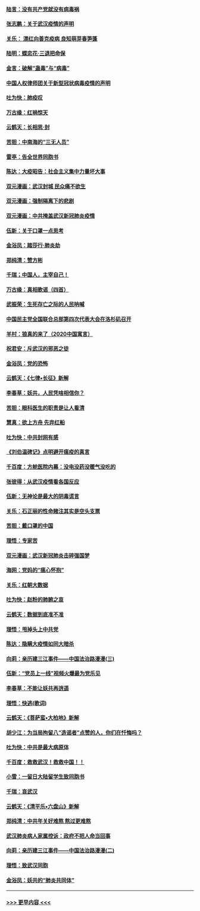 #### [陆言：没有共产党就没有病毒祸](../pages/nsc993/n11868232.md?t=02141822) 
#### [张志鹏：关于武汉疫情的声明](../pages/nsc993/n11867182.md?t=02141822) 
#### [关乐： 漂红向善克疫病 良知萌芽春笋蓬](../pages/nsc993/n11865710.md?t=02141822) 
#### [陆明：蝶恋花‧三退把命保](../pages/nsc993/n11865673.md?t=02141822) 
#### [金言：破解“蛊毒”与“病毒”](../pages/nsc993/n11864103.md?t=02141822) 
#### [中国人权律师团关于新型冠状病毒疫情的声明](../pages/nsc993/n11864249.md?t=02141822) 
#### [吐为快：肺疫叹](../pages/nsc993/n11864027.md?t=02141822) 
#### [万古缘：红祸惊天](../pages/nsc993/n11864079.md?t=02141822) 
#### [云鹤天：长相思‧封](../pages/nsc993/n11864006.md?t=02141822) 
#### [苦胆：中南海的“三无人员”](../pages/nsc993/n11862997.md?t=02141822) 
#### [雷亭：告全世界同胞书](../pages/nsc993/n11862572.md?t=02141822) 
#### [陈达：大疫昭告：社会主义集中力量坏大事](../pages/nsc993/n11859419.md?t=02141822) 
#### [双元漫画：武汉封城 民众痛不欲生](../pages/nsc993/n11859287.md?t=02141822) 
#### [双元漫画：强制隔离下的悲剧](../pages/nsc993/n11859244.md?t=02141822) 
#### [双元漫画：中共掩盖武汉新冠肺炎疫情](../pages/nsc993/n11858249.md?t=02141822) 
#### [伍新：关于口罩一点思考](../pages/nsc993/n11859195.md?t=02141822) 
#### [金浴凤：踏莎行‧肺炎劫](../pages/nsc993/n11858227.md?t=02141822) 
#### [郑纯清：赞方彬](../pages/nsc993/n11856803.md?t=02141822) 
#### [千瑞；中国人，主宰自己！](../pages/nsc993/n11856793.md?t=02141822) 
#### [万古缘：真相歌谣（四首）](../pages/nsc993/n11856263.md?t=02141822) 
#### [武振荣：生死存亡之际的人民呐喊](../pages/nsc993/n11856256.md?t=02141822) 
#### [中国民主党全国联合总部第四次代表大会在洛杉矶召开](../pages/nsc993/n11856344.md?t=02141822) 
#### [羊村：狼真的来了（2020中国寓言）](../pages/nsc993/n11856229.md?t=02141822) 
#### [祝君安：斥武汉的邪恶之徒](../pages/nsc993/n11855861.md?t=02141822) 
#### [金浴凤：党的恐怖](../pages/nsc993/n11855849.md?t=02141822) 
#### [云鹤天：《七律▪长征》新解](../pages/nsc993/n11855479.md?t=02141822) 
#### [李春草：妖共，人民凭啥相信你？](../pages/nsc993/n11855196.md?t=02141822) 
#### [苦胆：眼科医生的职责是让人看清](../pages/nsc993/n11853840.md?t=02141822) 
#### [慧真：欲上方舟 先弃红船](../pages/nsc993/n11853483.md?t=02141822) 
#### [吐为快：中共封网有感](../pages/nsc993/n11852575.md?t=02141822) 
#### [《刘伯温碑记》点明避开瘟疫的真言](../pages/nsc993/n11852128.md?t=02141822) 
#### [千百度：方舱医院内幕：没电没药没暖气没吃的](../pages/nsc993/n11850211.md?t=02141822) 
#### [张彼得：从武汉疫情看各国反应](../pages/nsc993/n11850102.md?t=02141822) 
#### [伍新：无神论是最大的阴毒谎言](../pages/nsc993/n11846129.md?t=02141822) 
#### [关乐：石正丽的性命赌注其实是空头支票](../pages/nsc993/n11846109.md?t=02141822) 
#### [苦胆：戴口罩的中国](../pages/nsc993/n11845576.md?t=02141822) 
#### [理悟：专家苦](../pages/nsc993/n11845564.md?t=02141822) 
#### [双元漫画：武汉新冠肺炎击碎强国梦](../pages/nsc993/n11843320.md?t=02141822) 
#### [海网：党妈的“瘟心怀抱”](../pages/nsc993/n11840740.md?t=02141822) 
#### [关乐：红朝大数据](../pages/nsc993/n11840675.md?t=02141822) 
#### [吐为快：赵粉的肺腑之哀](../pages/nsc993/n11840618.md?t=02141822) 
#### [云鹤天：数据到底准不准](../pages/nsc993/n11840325.md?t=02141822) 
#### [理悟：甩掉头上中共党](../pages/nsc993/n11838826.md?t=02141822) 
#### [陈达：隐瞒大疫情如同大暗杀](../pages/nsc993/n11838771.md?t=02141822) 
#### [向莉：亲历建三江事件——中国法治路漫漫(三)](../pages/nsc993/n11831825.md?t=02141822) 
#### [伍新：“党员上一线”视频火爆最为党乐见](../pages/nsc993/n11838200.md?t=02141822) 
#### [李春草：不能让妖共再逍遥](../pages/nsc993/n11838102.md?t=02141822) 
#### [理悟：快逃(歌词)](../pages/nsc993/n11838083.md?t=02141822) 
#### [云鹤天：《菩萨蛮▪大柏地》新解](../pages/nsc993/n11838059.md?t=02141822) 
#### [胡少江：为当局拘留八“造谣者”点赞的人，你们在忏悔吗？](../pages/nsc993/n11836801.md?t=02141822) 
#### [吐为快：中共是最大病原体](../pages/nsc993/n11836748.md?t=02141822) 
#### [千百度：救救武汉！救救中国！！](../pages/nsc993/n11836145.md?t=02141822) 
#### [小雪：一留日大陆留学生致同胞书](../pages/nsc993/n11834624.md?t=02141822) 
#### [千瑞：哀武汉](../pages/nsc993/n11833647.md?t=02141822) 
#### [云鹤天：《清平乐▪六盘山》新解](../pages/nsc993/n11833611.md?t=02141822) 
#### [郑纯清：中共年关好难熬 熬过更难熬](../pages/nsc993/n11833489.md?t=02141822) 
#### [武汉肺炎病人家属控诉：政府不把人命当回事](../pages/nsc993/n11833205.md?t=02141822) 
#### [向莉：亲历建三江事件——中国法治路漫漫(二)](../pages/nsc993/n11829102.md?t=02141822) 
#### [理悟：致武汉同胞](../pages/nsc993/n11831522.md?t=02141822) 
#### [金浴凤：妖共的“肺炎共同体”](../pages/nsc993/n11829448.md?t=02141822) 

----
#### [ >>> 更早内容 <<< ](../indexes/nsc993-earlier.md)
